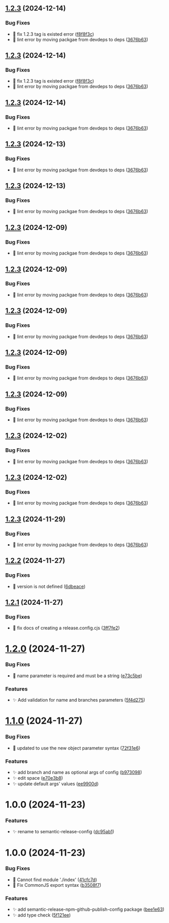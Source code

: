 ## [1.2.3](https://github.com/zhumeisongsong/multiple-products-workspace/compare/semantic-release-config-v1.2.2...semantic-release-config-v1.2.3) (2024-12-14)


### Bug Fixes

* 🐛 fix 1.2.3 tag is existed error ([f8f8f3c](https://github.com/zhumeisongsong/multiple-products-workspace/commit/f8f8f3c5c19c57d578fd65f119b5c1c547d85d1d))
* 🐛 lint error by moving packgae from devdeps to deps ([3676b63](https://github.com/zhumeisongsong/multiple-products-workspace/commit/3676b63f3c2c3414779444e1dd2a15d1f9f8a3c1))

## [1.2.3](https://github.com/zhumeisongsong/multiple-products-workspace/compare/semantic-release-config-v1.2.2...semantic-release-config-v1.2.3) (2024-12-14)


### Bug Fixes

* 🐛 fix 1.2.3 tag is existed error ([f8f8f3c](https://github.com/zhumeisongsong/multiple-products-workspace/commit/f8f8f3c5c19c57d578fd65f119b5c1c547d85d1d))
* 🐛 lint error by moving packgae from devdeps to deps ([3676b63](https://github.com/zhumeisongsong/multiple-products-workspace/commit/3676b63f3c2c3414779444e1dd2a15d1f9f8a3c1))

## [1.2.3](https://github.com/zhumeisongsong/multiple-products-workspace/compare/semantic-release-config-v1.2.2...semantic-release-config-v1.2.3) (2024-12-14)


### Bug Fixes

* 🐛 lint error by moving packgae from devdeps to deps ([3676b63](https://github.com/zhumeisongsong/multiple-products-workspace/commit/3676b63f3c2c3414779444e1dd2a15d1f9f8a3c1))

## [1.2.3](https://github.com/zhumeisongsong/multiple-products-workspace/compare/semantic-release-config-v1.2.2...semantic-release-config-v1.2.3) (2024-12-13)


### Bug Fixes

* 🐛 lint error by moving packgae from devdeps to deps ([3676b63](https://github.com/zhumeisongsong/multiple-products-workspace/commit/3676b63f3c2c3414779444e1dd2a15d1f9f8a3c1))

## [1.2.3](https://github.com/zhumeisongsong/multiple-products-workspace/compare/semantic-release-config-v1.2.2...semantic-release-config-v1.2.3) (2024-12-13)


### Bug Fixes

* 🐛 lint error by moving packgae from devdeps to deps ([3676b63](https://github.com/zhumeisongsong/multiple-products-workspace/commit/3676b63f3c2c3414779444e1dd2a15d1f9f8a3c1))

## [1.2.3](https://github.com/zhumeisongsong/multiple-products-workspace/compare/semantic-release-config-v1.2.2...semantic-release-config-v1.2.3) (2024-12-09)


### Bug Fixes

* 🐛 lint error by moving packgae from devdeps to deps ([3676b63](https://github.com/zhumeisongsong/multiple-products-workspace/commit/3676b63f3c2c3414779444e1dd2a15d1f9f8a3c1))

## [1.2.3](https://github.com/zhumeisongsong/multiple-products-workspace/compare/semantic-release-config-v1.2.2...semantic-release-config-v1.2.3) (2024-12-09)


### Bug Fixes

* 🐛 lint error by moving packgae from devdeps to deps ([3676b63](https://github.com/zhumeisongsong/multiple-products-workspace/commit/3676b63f3c2c3414779444e1dd2a15d1f9f8a3c1))

## [1.2.3](https://github.com/zhumeisongsong/multiple-products-workspace/compare/semantic-release-config-v1.2.2...semantic-release-config-v1.2.3) (2024-12-09)


### Bug Fixes

* 🐛 lint error by moving packgae from devdeps to deps ([3676b63](https://github.com/zhumeisongsong/multiple-products-workspace/commit/3676b63f3c2c3414779444e1dd2a15d1f9f8a3c1))

## [1.2.3](https://github.com/zhumeisongsong/multiple-products-workspace/compare/semantic-release-config-v1.2.2...semantic-release-config-v1.2.3) (2024-12-09)


### Bug Fixes

* 🐛 lint error by moving packgae from devdeps to deps ([3676b63](https://github.com/zhumeisongsong/multiple-products-workspace/commit/3676b63f3c2c3414779444e1dd2a15d1f9f8a3c1))

## [1.2.3](https://github.com/zhumeisongsong/multiple-products-workspace/compare/semantic-release-config-v1.2.2...semantic-release-config-v1.2.3) (2024-12-09)


### Bug Fixes

* 🐛 lint error by moving packgae from devdeps to deps ([3676b63](https://github.com/zhumeisongsong/multiple-products-workspace/commit/3676b63f3c2c3414779444e1dd2a15d1f9f8a3c1))

## [1.2.3](https://github.com/zhumeisongsong/multiple-products-workspace/compare/semantic-release-config-v1.2.2...semantic-release-config-v1.2.3) (2024-12-02)


### Bug Fixes

* 🐛 lint error by moving packgae from devdeps to deps ([3676b63](https://github.com/zhumeisongsong/multiple-products-workspace/commit/3676b63f3c2c3414779444e1dd2a15d1f9f8a3c1))

## [1.2.3](https://github.com/zhumeisongsong/multiple-products-workspace/compare/semantic-release-config-v1.2.2...semantic-release-config-v1.2.3) (2024-12-02)


### Bug Fixes

* 🐛 lint error by moving packgae from devdeps to deps ([3676b63](https://github.com/zhumeisongsong/multiple-products-workspace/commit/3676b63f3c2c3414779444e1dd2a15d1f9f8a3c1))

## [1.2.3](https://github.com/zhumeisongsong/multiple-products-workspace/compare/semantic-release-config-v1.2.2...semantic-release-config-v1.2.3) (2024-11-29)


### Bug Fixes

* 🐛 lint error by moving packgae from devdeps to deps ([3676b63](https://github.com/zhumeisongsong/multiple-products-workspace/commit/3676b63f3c2c3414779444e1dd2a15d1f9f8a3c1))

## [1.2.2](https://github.com/zhumeisongsong/multiple-products-workspace/compare/semantic-release-config-v1.2.1...semantic-release-config-v1.2.2) (2024-11-27)


### Bug Fixes

* 🐛 version is not defined ([6dbeace](https://github.com/zhumeisongsong/multiple-products-workspace/commit/6dbeace66ef8f1b577dec2647dcc91c963b16755))

## [1.2.1](https://github.com/zhumeisongsong/multiple-products-workspace/compare/semantic-release-config-v1.2.0...semantic-release-config-v1.2.1) (2024-11-27)


### Bug Fixes

* 🐛 fix docs of creating a release.config.cjs ([3ff7fe2](https://github.com/zhumeisongsong/multiple-products-workspace/commit/3ff7fe22b4d0d75882df89d77c88d21d3be45e8e))

# [1.2.0](https://github.com/zhumeisongsong/multiple-products-workspace/compare/semantic-release-config-v1.1.0...semantic-release-config-v1.2.0) (2024-11-27)


### Bug Fixes

* 🐛 name parameter is required and must be a string ([e73c5be](https://github.com/zhumeisongsong/multiple-products-workspace/commit/e73c5be21bfa1cefec7133af3d5b618a81ce5738))


### Features

* ✨ Add validation for name and branches parameters ([5f4d275](https://github.com/zhumeisongsong/multiple-products-workspace/commit/5f4d2752be0a2dbaeb42e50f797374fba8a251b7))

# [1.1.0](https://github.com/zhumeisongsong/multiple-products-workspace/compare/semantic-release-config-v1.0.0...semantic-release-config-v1.1.0) (2024-11-27)


### Bug Fixes

* 🐛 updated to use the new object parameter syntax ([72f31e6](https://github.com/zhumeisongsong/multiple-products-workspace/commit/72f31e686d7ba9c8a03cdb563be77c7c931ec4ba))


### Features

* ✨ add branch and name as optional args of config ([b973098](https://github.com/zhumeisongsong/multiple-products-workspace/commit/b9730985e86048d2eb45dd5ba9d4f1e8ed8a7191))
* ✨ edit space ([e70e3b8](https://github.com/zhumeisongsong/multiple-products-workspace/commit/e70e3b8dced7cbc79eda815961b2539b68daf5e2))
* ✨ update default args' values ([ee9900d](https://github.com/zhumeisongsong/multiple-products-workspace/commit/ee9900d7f7191ab98cd74fe853b7c3bfe5f9c864))

# 1.0.0 (2024-11-23)


### Features

* ✨ rename to semantic-release-config ([dc95ab1](https://github.com/zhumeisongsong/multiple-products-workspace/commit/dc95ab16d87e9cdec9125199db60768c3af6b066))

# 1.0.0 (2024-11-23)


### Bug Fixes

* 🐛 Cannot find module './index' ([41cfc7d](https://github.com/zhumeisongsong/multiple-products-workspace/commit/41cfc7dd4fe0f7913e102da6c9782c0caf89e9c8))
* 🐛 Fix CommonJS export syntax ([b3508f7](https://github.com/zhumeisongsong/multiple-products-workspace/commit/b3508f7352f872dce5c73ebbcd5ea6e88ff64629))


### Features

* ✨ add semantic-release-npm-github-publish-config package ([bee1e63](https://github.com/zhumeisongsong/multiple-products-workspace/commit/bee1e6372a6e6a5029031fdf1d5e790f26fad02e))
* ✨ add type check ([5f121ee](https://github.com/zhumeisongsong/multiple-products-workspace/commit/5f121ee0f98af1de08e6c87396b584e5e1068639))
